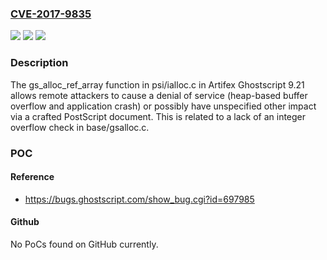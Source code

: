 ### [CVE-2017-9835](https://cve.mitre.org/cgi-bin/cvename.cgi?name=CVE-2017-9835)
![](https://img.shields.io/static/v1?label=Product&message=n%2Fa&color=blue)
![](https://img.shields.io/static/v1?label=Version&message=n%2Fa&color=blue)
![](https://img.shields.io/static/v1?label=Vulnerability&message=n%2Fa&color=brighgreen)

### Description

The gs_alloc_ref_array function in psi/ialloc.c in Artifex Ghostscript 9.21 allows remote attackers to cause a denial of service (heap-based buffer overflow and application crash) or possibly have unspecified other impact via a crafted PostScript document. This is related to a lack of an integer overflow check in base/gsalloc.c.

### POC

#### Reference
- https://bugs.ghostscript.com/show_bug.cgi?id=697985

#### Github
No PoCs found on GitHub currently.

